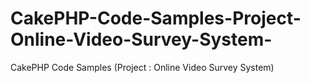 # CakePHP-Code-Samples-Project-Online-Video-Survey-System-
CakePHP Code Samples (Project : Online Video Survey System)
